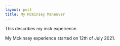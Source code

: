 ```yaml
---
layout: post
title: My McKinsey Maneuver
---
```


This describes my mck experience.

My Mckinsey experience started on 12th of July 2021.